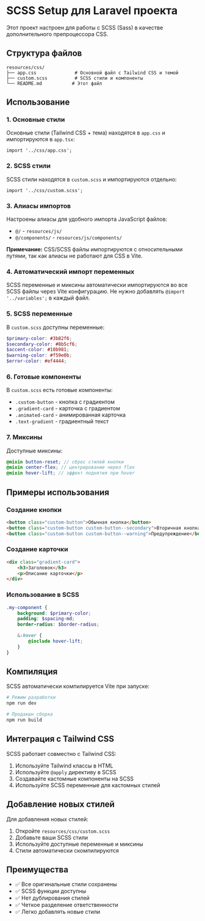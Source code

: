 # SCSS Setup для Laravel проекта

Этот проект настроен для работы с SCSS (Sass) в качестве дополнительного препроцессора CSS.

## Структура файлов

```
resources/css/
├── app.css              # Основной файл с Tailwind CSS и темой
├── custom.scss          # SCSS стили и компоненты
└── README.md           # Этот файл
```

## Использование

### 1. Основные стили

Основные стили (Tailwind CSS + тема) находятся в `app.css` и импортируются в `app.tsx`:

```tsx
import '../css/app.css';
```

### 2. SCSS стили

SCSS стили находятся в `custom.scss` и импортируются отдельно:

```tsx
import '../css/custom.scss';
```

### 3. Алиасы импортов

Настроены алиасы для удобного импорта JavaScript файлов:

- `@/` - `resources/js/`
- `@/components/` - `resources/js/components/`

**Примечание:** CSS/SCSS файлы импортируются с относительными путями, так как алиасы не работают для CSS в Vite.

### 4. Автоматический импорт переменных

SCSS переменные и миксины автоматически импортируются во все SCSS файлы через Vite конфигурацию. Не нужно добавлять `@import '../variables';` в каждый файл.

### 5. SCSS переменные

В `custom.scss` доступны переменные:

```scss
$primary-color: #3b82f6;
$secondary-color: #8b5cf6;
$accent-color: #10b981;
$warning-color: #f59e0b;
$error-color: #ef4444;
```

### 6. Готовые компоненты

В `custom.scss` есть готовые компоненты:

- `.custom-button` - кнопка с градиентом
- `.gradient-card` - карточка с градиентом
- `.animated-card` - анимированная карточка
- `.text-gradient` - градиентный текст

### 7. Миксины

Доступные миксины:

```scss
@mixin button-reset; // сброс стилей кнопки
@mixin center-flex; // центрирование через flex
@mixin hover-lift; // эффект поднятия при hover
```

## Примеры использования

### Создание кнопки

```html
<button class="custom-button">Обычная кнопка</button>
<button class="custom-button custom-button--secondary">Вторичная кнопка</button>
<button class="custom-button custom-button--warning">Предупреждение</button>
```

### Создание карточки

```html
<div class="gradient-card">
    <h3>Заголовок</h3>
    <p>Описание карточки</p>
</div>
```

### Использование в SCSS

```scss
.my-component {
    background: $primary-color;
    padding: $spacing-md;
    border-radius: $border-radius;

    &:hover {
        @include hover-lift;
    }
}
```

## Компиляция

SCSS автоматически компилируется Vite при запуске:

```bash
# Режим разработки
npm run dev

# Продакшн сборка
npm run build
```

## Интеграция с Tailwind CSS

SCSS работает совместно с Tailwind CSS:

1. Используйте Tailwind классы в HTML
2. Используйте `@apply` директиву в SCSS
3. Создавайте кастомные компоненты на SCSS
4. Используйте SCSS переменные для кастомных стилей

## Добавление новых стилей

Для добавления новых стилей:

1. Откройте `resources/css/custom.scss`
2. Добавьте ваши SCSS стили
3. Используйте доступные переменные и миксины
4. Стили автоматически скомпилируются

## Преимущества

- ✅ Все оригинальные стили сохранены
- ✅ SCSS функции доступны
- ✅ Нет дублирования стилей
- ✅ Четкое разделение ответственности
- ✅ Легко добавлять новые стили
